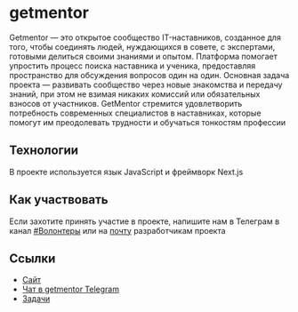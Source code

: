 # getmentor

Getmentor — это открытое сообщество IT-наставников, созданное для того, чтобы соединять людей, нуждающихся в совете, с экспертами, готовыми делиться своими знаниями и опытом. Платформа помогает упростить процесс поиска наставника и ученика, предоставляя пространство для обсуждения вопросов один на один. Основная задача проекта — развивать сообщество через новые знакомства и передачу знаний, при этом не взимая никаких комиссий или обязательных взносов от участников. GetMentor стремится удовлетворить потребность современных специалистов в наставниках, которые помогут им преодолевать трудности и обучаться тонкостям профессии

## Технологии

В проекте используется язык JavaScript и фреймворк Next.js

## Как участвовать

Если захотите принять участие в проекте, напишите нам в Телеграм в канал [#Волонтеры](https://t.me/hexletcommunity/12) или на [почту](hello@getmentor.dev) разработчикам проекта

## Ссылки

* [Сайт](https://getmentor.dev/)
* [Чат в getmentor Telegram](https://t.me/getmentor_dev)
* [Задачи](https://github.com/getmentor/getmentor.dev/issues)
